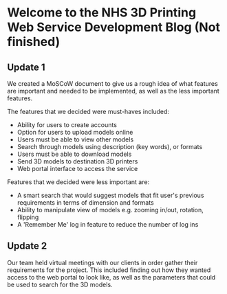 # Welcome to the NHS 3D Printing Web Service Development Blog (Not finished)

## Update 1

We created a MoSCoW document to give us a rough idea of what features are important and needed to be implemented, as well as the less important features.

The features that we decided were must-haves included:
* Ability for users to create accounts   
* Option for users to upload models online
* Users must be able to view other models
* Search through models using description (key words), or formats
* Users must be able to download models
* Send 3D models to destination 3D printers
* Web portal interface to access the service

Features that we decided were less important are:
* A smart search that would suggest models that fit user's previous requirements in terms of dimension and formats
* Ability to manipulate view of models e.g. zooming in/out, rotation, flipping
* A 'Remember Me' log in feature to reduce the number of log ins 

## Update 2

Our team held virtual meetings with our clients in order gather their requirements for the project. This included finding out how they wanted access to the web portal to look like, as well as the parameters that could be used to search for the 3D models.

